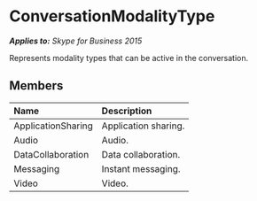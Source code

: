 
# ConversationModalityType 


 _**Applies to:** Skype for Business 2015_

Represents modality types that can be active in the conversation.


## Members





|**Name**|**Description**|
|:-----|:-----|
|ApplicationSharing|Application sharing.|
|Audio|Audio.|
|DataCollaboration|Data collaboration.|
|Messaging|Instant messaging.|
|Video|Video.|
